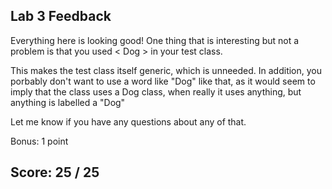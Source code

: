 ## Lab 3 Feedback

Everything here is looking good! One thing that is interesting but not a problem is that you used < Dog > in your test class.

This makes the test class itself generic, which is unneeded. In addition, you porbably don't want to use a word like "Dog" like that, as it would seem to imply that the class uses a Dog class, when really it uses anything, but anything is labelled a "Dog"

Let me know if you have any questions about any of that.

Bonus: 1 point

## Score: 25 / 25
